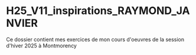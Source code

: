 # H25_V11_inspirations_RAYMOND_JANVIER
Ce dossier contient mes exercices de mon cours d'oeuvres de la session d'hiver 2025 à Montmorency
